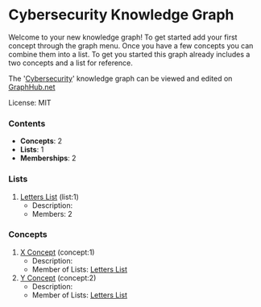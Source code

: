 # Cybersecurity Knowledge Graph

Welcome to your new knowledge graph! To get started add your first concept through the graph menu. Once you have a few concepts you can combine them into a list. To get you started this graph already includes a two concepts and a list for reference.

The '[Cybersecurity](https://graphhub.net/cybersecurity)' knowledge graph can be viewed and edited on [GraphHub.net](https://graphhub.net)

License: MIT
### Contents
- **Concepts**: 2
- **Lists**: 1
- **Memberships**: 2
### Lists
1. [Letters List](/cybersecurity/list/letters-list?id=1) (list:1)
   - Description: 
   - Members: 2
### Concepts
1. [X Concept](/cybersecurity/concept/x-concept?id=1) (concept:1)
   - Description: 
   - Member of Lists: [Letters List](/cybersecurity/list/letters-list?id=1)
1. [Y Concept](/cybersecurity/concept/y-concept?id=2) (concept:2)
   - Description: 
   - Member of Lists: [Letters List](/cybersecurity/list/letters-list?id=1)
